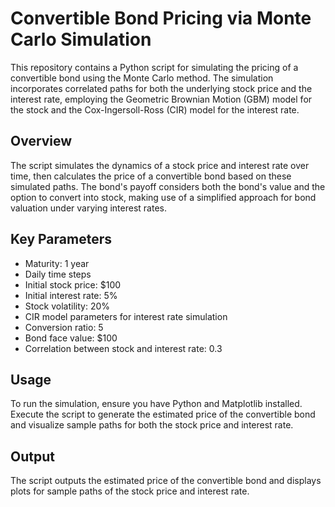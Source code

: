 
# Convertible Bond Pricing via Monte Carlo Simulation

This repository contains a Python script for simulating the pricing of a convertible bond using the Monte Carlo method. The simulation incorporates correlated paths for both the underlying stock price and the interest rate, employing the Geometric Brownian Motion (GBM) model for the stock and the Cox-Ingersoll-Ross (CIR) model for the interest rate.

## Overview

The script simulates the dynamics of a stock price and interest rate over time, then calculates the price of a convertible bond based on these simulated paths. The bond's payoff considers both the bond's value and the option to convert into stock, making use of a simplified approach for bond valuation under varying interest rates.

## Key Parameters

- Maturity: 1 year
- Daily time steps
- Initial stock price: $100
- Initial interest rate: 5%
- Stock volatility: 20%
- CIR model parameters for interest rate simulation
- Conversion ratio: 5
- Bond face value: $100
- Correlation between stock and interest rate: 0.3

## Usage

To run the simulation, ensure you have Python and Matplotlib installed. Execute the script to generate the estimated price of the convertible bond and visualize sample paths for both the stock price and interest rate.

## Output

The script outputs the estimated price of the convertible bond and displays plots for sample paths of the stock price and interest rate.

